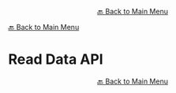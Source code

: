 

<p align="center"><a href="https://github.com/timedilationv2/trikiwiki/wiki">🔙 Back to Main Menu</a></p>

[🔙 Back to Main Menu](../../README.md)

# Read Data API


<p align="center"><a href="https://github.com/timedilationv2/trikiwiki/wiki">🔙 Back to Main Menu</a></p>


